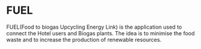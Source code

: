 # FUEL
FUEL(Food to biogas Upcycling Energy Link) is the application used to connect the Hotel users and Biogas plants. The idea is to minimise the food waste and to increase the production of renewable resources.

